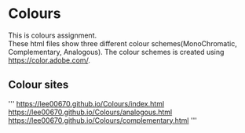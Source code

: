 # Colours
 This is colours assignment.<br>
 These html files show three different colour schemes(MonoChromatic, Complementary, Analogous).
 The colour schemes is created using  https://color.adobe.com/.
## Colour sites
'''
https://lee00670.github.io/Colours/index.html
https://lee00670.github.io/Colours/analogous.html
https://lee00670.github.io/Colours/complementary.html
'''
